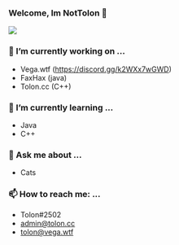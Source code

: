 ### Welcome, Im NotTolon 👋

<p><img" src="https://github-readme-stats.vercel.app/api/top-langs/?username=NotTolon&layout=compact&theme=dark"></p>
<p><img align="center" src="https://github-readme-stats.vercel.app/api?username=NotTolon&show_icons=true&theme=dark"></p>

### 🔭 I’m currently working on ...
* Vega.wtf (https://discord.gg/k2WXx7wGWD)
* FaxHax (java)
* Tolon.cc (C++)

### 🌱 I’m currently learning ...
* Java
* C++

### 💬 Ask me about ...
* Cats

### 📫 How to reach me: ...
* Tolon#2502
* admin@tolon.cc
* tolon@vega.wtf

